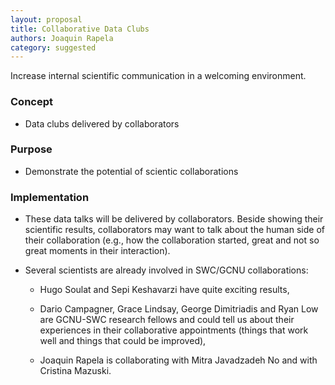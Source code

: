 ```yaml
---
layout: proposal
title: Collaborative Data Clubs
authors: Joaquin Rapela
category: suggested
---
```


Increase internal scientific communication in a welcoming environment.

<!--end summary-->

### Concept

- Data clubs delivered by collaborators


### Purpose

- Demonstrate the potential of scientic collaborations


### Implementation

- These data talks will be delivered by collaborators. Beside showing their scientific results, collaborators may want to talk about the human side of their collaboration (e.g., how the collaboration started, great and not so great moments in their interaction).

- Several scientists are already involved in SWC/GCNU collaborations:

    - Hugo Soulat and Sepi Keshavarzi have quite exciting results,

    - Dario Campagner, Grace Lindsay, George Dimitriadis and Ryan Low are GCNU-SWC research fellows and could tell us about their experiences in their collaborative appointments (things that work well and things that could be improved),

    - Joaquin Rapela is collaborating with Mitra Javadzadeh No and with Cristina Mazuski.


